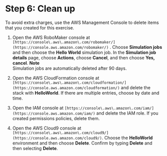 # Step 6: Clean up<a name="gs-cleanup"></a>

To avoid extra charges, use the AWS Management Console to delete items that you created for this exercise\. 



1. Open the AWS RoboMaker console at `[https://console\.aws\.amazon\.com/robomaker/](https://console.aws.amazon.com/robomaker/)` \. Choose **Simulation jobs** and then choose the **Hello World** simulation job\. In the **Simulation job details** page, choose **Actions**, choose **Cancel**, and then choose **Yes, cancel**\. 
**Note**  
Simulation jobs are automatically deleted after 90 days\.

1. Open the AWS CloudFormation console at `[https://console\.aws\.amazon\.com/cloudformation/](https://console.aws.amazon.com/cloudformation/)` and delete the stack with **HelloWorld**\. If there are multiple entries, choose by date and time\.

1. Open the IAM console at `[https://console\.aws\.amazon\.com/iam/](https://console.aws.amazon.com/iam/)` and delete the IAM role\. If you created permissions policies, delete them\.

1. Open the AWS Cloud9 console at `[https://console\.aws\.amazon\.com/cloud9/](https://console.aws.amazon.com/cloud9/)`\. Choose the **HelloWorld** environment and then choose **Delete**\. Confirm by typing **Delete** and then selecting **Delete**\.